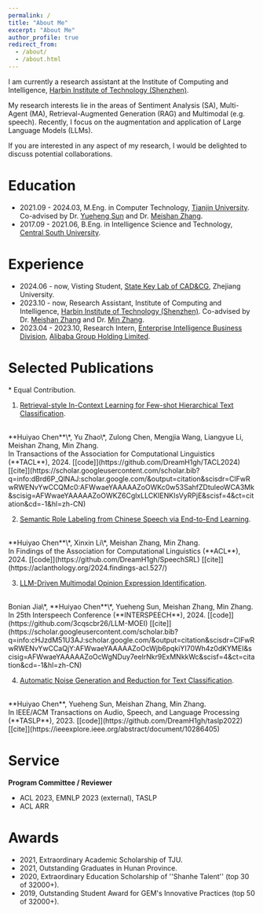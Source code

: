 ```yaml
---
permalink: /
title: "About Me"
excerpt: "About Me"
author_profile: true
redirect_from: 
  - /about/
  - /about.html
---
```


I am currently a research assistant at the Institute of Computing and Intelligence, [Harbin Institute of Technology (Shenzhen)](https://www.hitsz.edu.cn/index.html).


My research interests lie in the areas of Sentiment Analysis (SA), Multi-Agent (MA), Retrieval-Augmented Generation (RAG) and Multimodal (e.g. speech). Recently, I focus on the augmentation and application of Large Language Models (LLMs).

If you are interested in any aspect of my research, I would be delighted to discuss potential collaborations.

Education
======
+ 2021.09 - 2024.03, M.Eng. in Computer Technology, [Tianjin University](https://www.tju.edu.cn/english/index.htm). Co-advised by Dr. [Yueheng Sun](https://yhstju.github.io/Yueheng_Sun/) and Dr. [Meishan Zhang](https://zhangmeishan.github.io/).
+ 2017.09 - 2021.06, B.Eng. in Intelligence Science and Technology, [Central South University](https://en.csu.edu.cn/).

Experience
======
+ 2024.06 - now, Visting Student, [State Key Lab of CAD&CG](http://www.cad.zju.edu.cn/zhongwen.html), Zhejiang University.
+ 2023.10 - now, Research Assistant, Institute of Computing and Intelligence, [Harbin Institute of Technology (Shenzhen)](https://www.hitsz.edu.cn/index.html). Co-advised by Dr. [Meishan Zhang](https://zhangmeishan.github.io/) and Dr. [Min Zhang](https://zhangmin-nlp-ai.github.io/).
+ 2023.04 - 2023.10, Research Intern, [Enterprise Intelligence Business Division](https://talent-holding.alibaba.com/home/bg-introduce?code=2OAHS3&lang=zh), [Alibaba Group Holding Limited](https://ali-home.alibaba.com/).

Selected Publications
======
\* Equal Contribution.
1. [Retrieval-style In-Context Learning for Few-shot Hierarchical Text Classification](https://arxiv.org/abs/2406.17534).
<br/>
**Huiyao Chen**\*, Yu Zhao\*, Zulong Chen, Mengjia Wang, Liangyue Li, Meishan Zhang, Min Zhang. 
<br/>
In Transactions of the Association for Computational Linguistics (**TACL**), 2024. [[code]](https://github.com/DreamH1gh/TACL2024) [[cite]](https://scholar.googleusercontent.com/scholar.bib?q=info:dBrd6P_QlNAJ:scholar.google.com/&output=citation&scisdr=ClFwRwRWENvYwCCQMc0:AFWwaeYAAAAAZoOWKc0w53SahfZDtuleoWCA3Mk&scisig=AFWwaeYAAAAAZoOWKZ6CglxLLCKIENKIsVyRPjE&scisf=4&ct=citation&cd=-1&hl=zh-CN)

2. [Semantic Role Labeling from Chinese Speech via End-to-End Learning](https://aclanthology.org/2024.findings-acl.527.pdf).
<br/>
**Huiyao Chen**\*, Xinxin Li\*, Meishan Zhang, Min Zhang. 
<br/>
In Findings of the Association for Computational Linguistics (**ACL**), 2024. [[code]](https://github.com/DreamH1gh/SpeechSRL) [[cite]](https://aclanthology.org/2024.findings-acl.527/)

3. [LLM-Driven Multimodal Opinion Expression Identification](https://www.isca-archive.org/interspeech_2024/jia24_interspeech.pdf).
<br/>
Bonian Jia\*, **Huiyao Chen**\*, Yueheng Sun, Meishan Zhang, Min Zhang. 
<br/>
In 25th Interspeech Conference (**INTERSPEECH**), 2024. [[code]](https://github.com/3cqscbr26/LLM-MOEI) [[cite]](https://scholar.googleusercontent.com/scholar.bib?q=info:cHJzdM51U3AJ:scholar.google.com/&output=citation&scisdr=ClFwRwRWENvYwCCaQjY:AFWwaeYAAAAAZoOcWjb6pqkiYI70Wh4z0dKYMEI&scisig=AFWwaeYAAAAAZoOcWgNDuy7eelrNkr9ExMNkkWc&scisf=4&ct=citation&cd=-1&hl=zh-CN)

4. [Automatic Noise Generation and Reduction for Text Classification](https://ieeexplore.ieee.org/abstract/document/10286405/).
<br/>
**Huiyao Chen**, Yueheng Sun, Meishan Zhang, Min Zhang. 
<br/>
In IEEE/ACM Transactions on Audio, Speech, and Language Processing (**TASLP**), 2023. [[code]](https://github.com/DreamH1gh/taslp2022) [[cite]](https://ieeexplore.ieee.org/abstract/document/10286405)

Service
======
**Program Committee / Reviewer**
+ ACL 2023, EMNLP 2023 (external), TASLP
+ ACL ARR

Awards
======
+ 2021, Extraordinary Academic Scholarship of TJU.
+ 2021, Outstanding Graduates in Hunan Province.
+ 2020, Extraordinary Education Scholarship of ''Shanhe Talent'' (top 30 of 32000+).
+ 2019, Outstanding Student Award for GEM's Innovative Practices (top 50 of 32000+).
